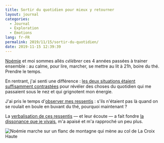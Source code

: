 ```yaml
---
title: Sortir du quotidien pour mieux y retourner
layout: journal
categories:
  - Journal
  - Exploration
  - Émotions
lang: fr-FR
permalink: 2019/11/15/sortir-du-quotidien/
date: 2019-11-15 12:39:39
---
```


[Noémie](https://noemiegirard.co) et moi sommes allés _célébrer_ ces 4 années passées à trainer ensemble : au calme, pour lire, marcher, se mettre au lit à 21h, boire du thé. Prendre le temps.

En rentrant, j'ai senti une différence : [les deux situations étaient suffisamment contrastées](/2019/11/15/approche-par-contraste/) pour révéler des choses du quotidien qui me passaient sous le nez et qui grignotent mon énergie.

J'ai pris le temps d'[observer mes ressentis](/2019/11/15/observer-mes-emotions/) : s'ils n'étaient pas là quand on se roulait en boule en buvant du thé, pourquoi maintenant ?

La [verbalisation de ces ressentis](/2019/11/15/verbaliser-mes-ressentis/) — et leur écoute — a fait fondre [la dissonance que je vivais](/2019/08/09/sensibilite-aux-dissonances/), m'a apaisé et m'a rapproché un peu plus.

![Noémie marche sur un flanc de montagne qui mène au col de La Croix Haute](/images/2019/11/vers-la-croix-haute.jpg)
